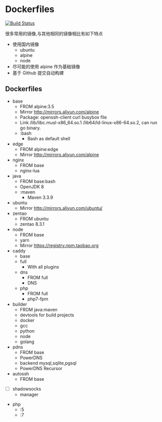 # Dockerfiles

[![Build Status](https://travis-ci.org/wenerme/dockerfiles.svg?branch=master)](https://travis-ci.org/wenerme/dockerfiles)

很多常用的镜像,与其他相同的镜像相比有如下特点

* 使用国内镜像
    * ubuntu
    * alpine
    * node
    <!--* maven-->
* 尽可能的使用 alpine 作为基础镜像
* 基于 Github 提交自动构建

## Dockerfiles
* base
    * FROM alpine:3.5
    * Mirror http://mirrors.aliyun.com/alpine
    * Package: openssh-client curl busybox file
    * Link /lib/libc.musl-x86_64.so.1 /lib64/ld-linux-x86-64.so.2, can run go binary.
    * :bash
        * Bash as default shell
* edge
    * FROM alpine:edge
    * Mirror http://mirrors.aliyun.com/alpine
* nginx
    * FROM base
    * nginx-lua
* java
    * FROM base:bash
    * OpenJDK 8
    * :maven
        * Maven 3.3.9
* ubuntu
    * Mirror http://mirrors.aliyun.com/ubuntu/
* zentao
    * FROM ubuntu
    * zentao 8.3.1
* node
    * FROM base
    * yarn
    * Mirror https://registry.npm.taobao.org
* caddy
    * base
    * full
        * With all plugins
    * dns
        * FROM full
        * DNS
    * php
        * FROM full
        * php7-fpm
* builder
    * FROM java:maven
    * devtools for build projects
    * docker
    * gcc
    * python
    * node
    * golang
* pdns
    * FROM base
    * PowerDNS
    * backend mysql,sqlite,pgsql
    * PowerDNS Recursor
* autossh
    * FROM base
* [ ] shadowsocks
    * manager
* php
    * :5
    * :7
